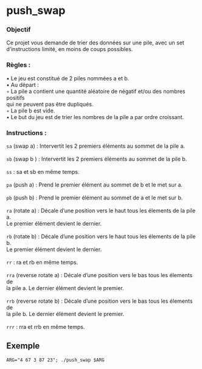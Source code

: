 # push_swap

### Objectif
Ce projet vous demande de trier des données sur une pile, avec un set d’instructions limité, en moins de coups possibles.

### Règles :
• Le jeu est constitué de 2 piles nommées a et b.\
• Au départ :\
◦ La pile a contient une quantité aléatoire de négatif et/ou des nombres positifs\
qui ne peuvent pas être dupliqués.\
◦ La pile b est vide.\
• Le but du jeu est de trier les nombres de la pile a par ordre croissant.



### Instructions :
`sa` (swap a) : Intervertit les 2 premiers éléments au sommet de la pile a.\
\
`sb` (swap b ) : Intervertit les 2 premiers éléments au sommet de la pile b.\
\
`ss` : sa et sb en même temps.\
\
`pa` (push a) : Prend le premier élément au sommet de b et le met sur a.\
\
`pb` (push b) : Prend le premier élément au sommet de a et le met sur b.\
\
`ra` (rotate a) : Décale d’une position vers le haut tous les élements de la pile a.\
Le premier élément devient le dernier.\
\
`rb` (rotate b) : Décale d’une position vers le haut tous les élements de la pile b.\
Le premier élément devient le dernier.\
\
`rr` : ra et rb en même temps.\
\
`rra` (reverse rotate a) : Décale d’une position vers le bas tous les élements de\
la pile a. Le dernier élément devient le premier.\
\
`rrb` (reverse rotate b) : Décale d’une position vers le bas tous les élements de\
la pile b. Le dernier élément devient le premier.\
\
`rrr` : rra et rrb en même temps.

## Exemple

```shell
ARG="4 67 3 87 23"; ./push_swap $ARG
```
